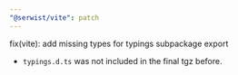 ```yaml
---
"@serwist/vite": patch
---
```


fix(vite): add missing types for typings subpackage export

- `typings.d.ts` was not included in the final tgz before.
